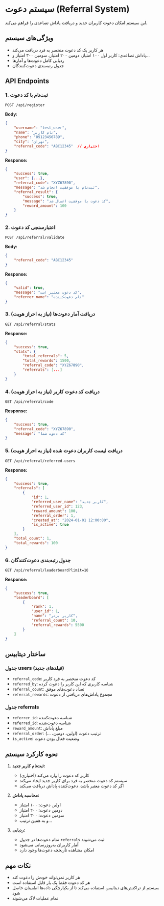 # سیستم دعوت (Referral System)

این سیستم امکان دعوت کاربران جدید و دریافت پاداش تصاعدی را فراهم می‌کند.

## ویژگی‌های سیستم

- هر کاربر یک کد دعوت منحصر به فرد دریافت می‌کند
- پاداش تصاعدی: کاربر اول ۱۰۰ امتیاز، دومین ۲۰۰ امتیاز، سومین ۳۰۰ امتیاز و...
- ردیابی کامل دعوت‌ها و آمارها
- جدول رتبه‌بندی دعوت‌کنندگان

## API Endpoints

### 1. ثبت‌نام با کد دعوت
```
POST /api/register
```

**Body:**
```json
{
    "username": "test_user",
    "name": "نام کاربر",
    "phone": "09123456789",
    "city": "تهران",
    "referral_code": "ABC12345"  // اختیاری
}
```

**Response:**
```json
{
    "success": true,
    "user": {...},
    "referral_code": "XYZ67890",
    "message": "ثبت‌نام با موفقیت انجام شد",
    "referral_result": {
        "success": true,
        "message": "کد دعوت با موفقیت اعمال شد",
        "reward_amount": 100
    }
}
```

### 2. اعتبارسنجی کد دعوت
```
POST /api/referral/validate
```

**Body:**
```json
{
    "referral_code": "ABC12345"
}
```

**Response:**
```json
{
    "valid": true,
    "message": "کد دعوت معتبر است",
    "referrer_name": "نام دعوت‌کننده"
}
```

### 3. دریافت آمار دعوت‌ها (نیاز به احراز هویت)
```
GET /api/referral/stats
```

**Response:**
```json
{
    "success": true,
    "stats": {
        "total_referrals": 5,
        "total_rewards": 1500,
        "referral_code": "XYZ67890",
        "referrals": [...]
    }
}
```

### 4. دریافت کد دعوت کاربر (نیاز به احراز هویت)
```
GET /api/referral/code
```

**Response:**
```json
{
    "success": true,
    "referral_code": "XYZ67890",
    "message": "کد دعوت شما"
}
```

### 5. دریافت لیست کاربران دعوت شده (نیاز به احراز هویت)
```
GET /api/referral/referred-users
```

**Response:**
```json
{
    "success": true,
    "referrals": [
        {
            "id": 1,
            "referred_user_name": "کاربر جدید",
            "referred_user_id": 123,
            "reward_amount": 100,
            "referral_order": 1,
            "created_at": "2024-01-01 12:00:00",
            "is_active": true
        }
    ],
    "total_count": 1,
    "total_rewards": 100
}
```

### 6. جدول رتبه‌بندی دعوت‌کنندگان
```
GET /api/referral/leaderboard?limit=10
```

**Response:**
```json
{
    "success": true,
    "leaderboard": [
        {
            "rank": 1,
            "user_id": 1,
            "name": "کاربر برتر",
            "referral_count": 10,
            "referral_rewards": 5500
        }
    ]
}
```

## ساختار دیتابیس

### جدول users (فیلدهای جدید)
- `referral_code`: کد دعوت منحصر به فرد کاربر
- `referred_by`: شناسه کاربری که این کاربر را دعوت کرده
- `referral_count`: تعداد دعوت‌های موفق
- `referral_rewards`: مجموع پاداش‌های دریافتی از دعوت

### جدول referrals
- `referrer_id`: شناسه دعوت‌کننده
- `referred_id`: شناسه دعوت‌شده
- `reward_amount`: مبلغ پاداش
- `referral_order`: ترتیب دعوت (اولین، دومین، ...)
- `is_active`: وضعیت فعال بودن دعوت

## نحوه کارکرد سیستم

1. **ثبت‌نام کاربر جدید:**
   - کاربر کد دعوت را وارد می‌کند (اختیاری)
   - سیستم کد دعوت منحصر به فرد برای کاربر جدید ایجاد می‌کند
   - اگر کد دعوت معتبر باشد، دعوت‌کننده پاداش دریافت می‌کند

2. **محاسبه پاداش:**
   - اولین دعوت: ۱۰۰ امتیاز
   - دومین دعوت: ۲۰۰ امتیاز
   - سومین دعوت: ۳۰۰ امتیاز
   - و به همین ترتیب...

3. **ردیابی:**
   - تمام دعوت‌ها در جدول `referrals` ثبت می‌شوند
   - آمار کاربران به‌روزرسانی می‌شود
   - امکان مشاهده تاریخچه دعوت‌ها وجود دارد

## نکات مهم

- هر کاربر نمی‌تواند خودش را دعوت کند
- هر کد دعوت فقط یک بار قابل استفاده است
- سیستم از تراکنش‌های دیتابیس استفاده می‌کند تا از یکپارچگی داده‌ها اطمینان حاصل شود
- تمام عملیات لاگ می‌شوند
